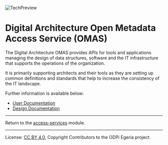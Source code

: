 <!-- SPDX-License-Identifier: CC-BY-4.0 -->
<!-- Copyright Contributors to the ODPi Egeria project. -->

![TechPreview](../../../open-metadata-publication/website/images/egeria-content-status-tech-preview.png#pagewidth)

# Digital Architecture Open Metadata Access Service (OMAS)

The Digital Architecture OMAS provides APIs for tools and applications managing the
design of data structures, software and the IT infrastructure that supports the
operations of the organization.

It is primarily supporting architects and their tools as they are setting up common definitions and standards
that help to increase the consistency of the IT landscape.


Further information is available below:

* [User Documentation](docs/user)
* [Design Documentation](docs/design) 

----
Return to the [access-services](..) module.

----
License: [CC BY 4.0](https://creativecommons.org/licenses/by/4.0/),
Copyright Contributors to the ODPi Egeria project.


